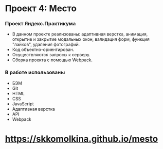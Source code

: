# Проект 4: Место

### Проект Яндекс.Практикума

* В данном проекте реализованы: адаптивная верстка, анимация, открытие и закрытие модальных окон, валидация форм, функция "лайков", удаления фотографий. 
* Код объектно-ориентирован. 
* Осуществляются запросы к серверу. 
* Сборка проекта с помощью Webpack.

### В работе использованы 

* БЭМ
* Git
* HTML
* CSS
* JavaScript
* Адаптивная верстка
* API
* Webpack


# https://skkomolkina.github.io/mesto
